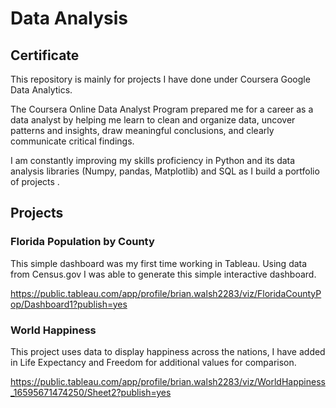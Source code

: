 # Data Analysis

## Certificate

This repository is mainly for projects I have done under Coursera Google Data Analytics.

The Coursera Online Data Analyst Program prepared me for a career as a data analyst by helping me learn to clean and organize data, uncover patterns and insights, draw meaningful conclusions, and clearly communicate critical findings. 

I am constantly improving my skills proficiency in Python and its data analysis libraries (Numpy, pandas, Matplotlib) and SQL as I build a portfolio of projects .

## Projects

### Florida Population by County
This simple dashboard was my first time working in Tableau. Using data from Census.gov I was able to generate this simple interactive dashboard. 

https://public.tableau.com/app/profile/brian.walsh2283/viz/FloridaCountyPop/Dashboard1?publish=yes

### World Happiness
This project uses data to display happiness across the nations, I have added in Life Expectancy and Freedom for additional values for comparison.

https://public.tableau.com/app/profile/brian.walsh2283/viz/WorldHappiness_16595671474250/Sheet2?publish=yes
